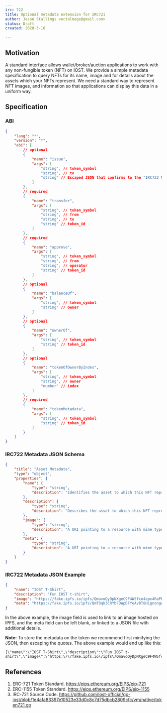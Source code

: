 ```yaml
---
irc: 722
title: Optional metadata extension for IRC721
author: Jason Stallings <octalmage@gmail.com>
status: Draft
created: 2020-3-10

---
```


## Motivation
A standard interface allows wallet/broker/auction applications to work with any non-fungible token (NFT) on IOST. We provide a simple metadata specification to query NFTs for its name, image and for details about the assets which your NFTs represent.
We need a standard way to represent NFT images, and information so that applications can display this data in a uniform way. 
 
## Specification

### ABI

```json
{
	"lang": "*",
	"version": "*",
	"abi": [
		// optional
		{
			"name": "issue",
			"args": [
				"string", // token_symbol
				"string", // to
				"string" // Escaped JSON that confirms to the "IRC722 Metadata JSON Schema below".
			]
		},
		// required
		{
			"name": "transfer",
			"args": [
				"string", // token_symbol
				"string", // from
				"string", // to
				"string" // token_id
			]
		},
		// required 
		{
			"name": "approve",
			"args": [
				"string", // token_symbol
				"string", // from
				"string", // operator
				"string" // token_id
			]
		},
		// optional
		{
			"name": "balanceOf",
			"args": [
				"string", // token_symbol
				"string" // owner
			]
		},
		// optional
		{
			"name": "ownerOf",
			"args": [
				"string", // token_symbol
				"string" // token_id
			]
		},
		// optional
		{
			"name": "tokenOfOwnerByIndex",
			"args": [
				"string", // token_symbol
				"string", // owner
				"number" // index
			]
		},
		// required
		{
			"name": "tokenMetadata",
			"args": [
				"string", // token_symbol
				"string" // token_id
			]
		}
	]
}
```
 
### IRC722 Metadata JSON Schema

```json
{
	"title": "Asset Metadata",
	"type": "object",
	"properties": {
		"name": {
			"type": "string",
			"description": "Identifies the asset to which this NFT represents"
		},
		"description": {
			"type": "string",
			"description": "Describes the asset to which this NFT represents"
		},
		"image": {
			"type": "string",
			"description": "A URI pointing to a resource with mime type image/* representing the asset to which this NFT represents. Consider making any images at a width between 320 and 1080 pixels and aspect ratio between 1.91:1 and 4:5 inclusive."
		},
		"meta": {
			"type": "string",
			"description": "A URI pointing to a resource with mime type json. This file can include additional resources and information that should not live on chain, like additional images of the NFT asset."
		}
	}
}
```

### IRC722 Metadata JSON Example

```json
{
	"name": "IOST T-Shirt",
	"description": "Fun IOST t-shirt",
	"image": "https://fake.ipfs.io/ipfs/QmavoQyDpNXgeC9F4W5fco4epx4RaPDfwnP2L2SjxZHRrm",
	"meta": "https://fake.ipfs.io/ipfs/QmT9qk3CRYbFDWpDFYeAv8T8H1gnongwKhh5J68NLkLir6"
}
```
In the above example, the image field is used to link to an image hosted on IPFS, and the meta field can be left blank, or linked to a JSON file with additional details. 

**Note:** To store the metadata on the token we recommend first minifying the JSON, then escaping the quotes. The above example would end up like this: 

```
{\"name\":\"IOST T-Shirt\",\"description\":\"Fun IOST t-shirt\",\"image\":\"https:\/\/fake.ipfs.io\/ipfs\/QmavoQyDpNXgeC9F4W5fco4epx4RaPDfwnP2L2SjxZHRrm\",\"meta\":\"https:\/\/fake.ipfs.io\/ipfs\/QmT9qk3CRYbFDWpDFYeAv8T8H1gnongwKhh5J68NLkLir6\"}
```

## References
1. ERC-721 Token Standard. https://eips.ethereum.org/EIPS/eip-721
1. ERC-1155 Token Standard. https://eips.ethereum.org/EIPS/eip-1155
1. IRC-721 Source Code. https://github.com/iost-official/go-iost/blob/1e4afa83397e10523e33d0c8c7d75dbcb2809cfc/vm/native/token721.go

